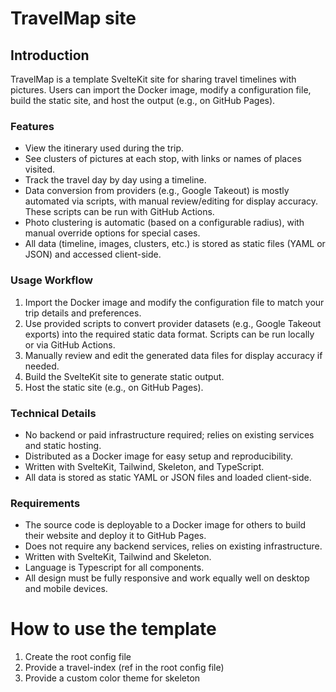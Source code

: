 # TravelMap site

## Introduction

TravelMap is a template SvelteKit site for sharing travel timelines with pictures. Users can import the Docker image, modify a configuration file, build the static site, and host the output (e.g., on GitHub Pages).

### Features

* View the itinerary used during the trip.
* See clusters of pictures at each stop, with links or names of places visited.
* Track the travel day by day using a timeline.
* Data conversion from providers (e.g., Google Takeout) is mostly automated via scripts, with manual review/editing for display accuracy. These scripts can be run with GitHub Actions.
* Photo clustering is automatic (based on a configurable radius), with manual override options for special cases.
* All data (timeline, images, clusters, etc.) is stored as static files (YAML or JSON) and accessed client-side.

### Usage Workflow

1. Import the Docker image and modify the configuration file to match your trip details and preferences.
2. Use provided scripts to convert provider datasets (e.g., Google Takeout exports) into the required static data format. Scripts can be run locally or via GitHub Actions.
3. Manually review and edit the generated data files for display accuracy if needed.
4. Build the SvelteKit site to generate static output.
5. Host the static site (e.g., on GitHub Pages).

### Technical Details

* No backend or paid infrastructure required; relies on existing services and static hosting.
* Distributed as a Docker image for easy setup and reproducibility.
* Written with SvelteKit, Tailwind, Skeleton, and TypeScript.
* All data is stored as static YAML or JSON files and loaded client-side.

### Requirements

* The source code is deployable to a Docker image for others to build their website and deploy it to GitHub Pages.
* Does not require any backend services, relies on existing infrastructure.
* Written with SvelteKit, Tailwind and Skeleton.
* Language is Typescript for all components.
* All design must be fully responsive and work equally well on desktop and mobile devices.










# How to use the template


1. Create the root config file
2. Provide a travel-index (ref in the root config file)
3. Provide a custom color theme for skeleton